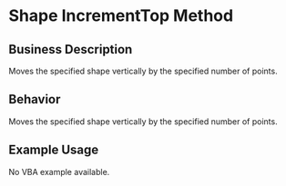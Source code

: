 # Shape IncrementTop Method

## Business Description
Moves the specified shape vertically by the specified number of points.

## Behavior
Moves the specified shape vertically by the specified number of points.

## Example Usage
No VBA example available.